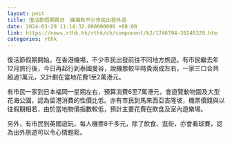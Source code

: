 ```yaml
---
layout: post
title: 復活節假期首日　機場有不少市民出發外遊
date: 2024-03-29 11:14:32.000000000 +08:00
link: https://news.rthk.hk/rthk/ch/component/k2/1746794-20240329.htm
categories: rthk
---
```


復活節假期開始，在香港機場，不少市民出發前往不同地方旅遊。有市民繼去年12月旅行後，今日再起行到泰國曼谷，說機票較平時貴兩成左右，一家三口合共超過1萬元，又計劃在當地花費1至2萬港元。

有市民一家到日本福岡一星期左右，預算消費6至7萬港元，會遊覽動物園及大型花海公園，認為留港消費的性價比低。亦有市民到馬來西亞吉隆坡，機票價錢與以往假期相若，由於當地物價指數較低，預計主要花費在飲食及室內遊樂場。

另外，有市民到英國遊玩，每人機票8千多元，除了飲食、逛街，亦會看球賽，認為出外旅遊可以令心情輕鬆。
